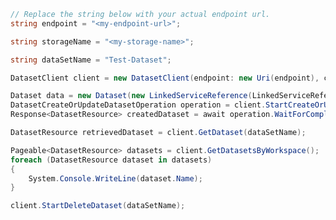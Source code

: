 ```C# Snippet:CreateDatasetClientPrep
// Replace the string below with your actual endpoint url.
string endpoint = "<my-endpoint-url>";

string storageName = "<my-storage-name>";

string dataSetName = "Test-Dataset";
```

```C# Snippet:CreateDatasetClient
DatasetClient client = new DatasetClient(endpoint: new Uri(endpoint), credential: new DefaultAzureCredential());
```

```C# Snippet:CreateDataset
Dataset data = new Dataset(new LinkedServiceReference(LinkedServiceReferenceType.LinkedServiceReference, storageName));
DatasetCreateOrUpdateDatasetOperation operation = client.StartCreateOrUpdateDataset(dataSetName, new DatasetResource(data));
Response<DatasetResource> createdDataset = await operation.WaitForCompletionAsync();
```

```C# Snippet:RetrieveDataset
DatasetResource retrievedDataset = client.GetDataset(dataSetName);
```

```C# Snippet:ListDatasets
Pageable<DatasetResource> datasets = client.GetDatasetsByWorkspace();
foreach (DatasetResource dataset in datasets)
{
    System.Console.WriteLine(dataset.Name);
}
```

```C# Snippet:DeleteDataset
client.StartDeleteDataset(dataSetName);
```
